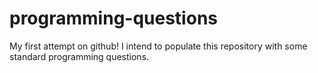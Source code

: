 # programming-questions
My first attempt on github! I intend to populate this repository with some standard programming questions.
